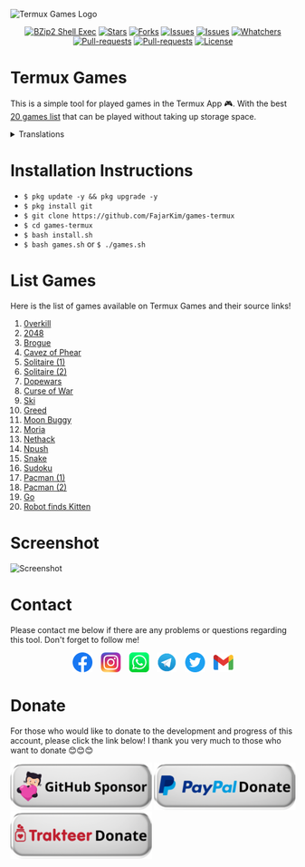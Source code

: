 ![Termux Games Logo](https://raw.githubusercontent.com/FajarKim/games-termux/master/pictures/logo.jpg)
<div align="center">
    <a href="https://github.com/FajarKim/termux-games"><img src="https://img.shields.io/github/languages/code-size/FajarKim/termux-games?label=Termux%20Games&style=plastic&logo=github&color=blue" alt="BZip2 Shell Exec"></a>
    <a href="https://github.com/FajarKim/termux-games/stargazers/"><img src="https://img.shields.io/github/stars/FajarKim/termux-games?label=Star&style=plastic&color=red" alt="Stars"></a>
    <a href="https://github.com/FajarKim/termux-games/network/members/"><img src="https://img.shields.io/github/forks/FajarKim/termux-games?label=Fork&style=plastic&color=f5ff5e" alt="Forks"></a>
    <a href="https://github.com/FajarKim/termux-games/issues?q=is%3Aopen+is%3Aissue/"><img src="https://img.shields.io/github/issues/FajarKim/termux-games?label=Issue&style=plastic&color=a1b3ff" alt="Issues"></a>
    <a href="https://github.com/FajarKim/termux-games/issues?q=is%3Aissue+is%3Aclosed/"><img src="https://img.shields.io/github/issues-closed/FajarKim/termux-games?label=Issue&style=plastic&color=ffffff" alt="Issues"></a>
    <a href="https://github.com/FajarKim/termux-games/watchers/"><img src="https://img.shields.io/github/watchers/FajarKim/termux-games?label=Watch&style=plastic&color=1fe1f" alt="Whatchers"></a>
    <a href="https://github.com/FajarKim/termux-games/pulls?q=is%3Aopen+is%3Apr/"><img src="https://img.shields.io/github/issues-pr/FajarKim/termux-games?&label=Pull%20requests&style=plastic&color=971dff" alt="Pull-requests"></a>
    <a href="https://github.com/FajarKim/termux-games/pulls?q=is%3Apr+is%3Aclosed/"><img src="https://img.shields.io/github/issues-pr-closed/FajarKim/termux-games?&label=Pull%20requests&style=plastic&color=orange" alt="Pull-requests"></a>
    <a href="https://github.com/FajarKim/termux-games/blob/master/LICENSE"><img src="https://img.shields.io/github/license/FajarKim/termux-games?label=License&style=plastic&color=01ffc4" alt="License"></a>
</div>

# Termux Games
This is a simple tool for played games in the Termux App 🎮. With the best [20 games list](https://github.com/FajarKim/games-termux/bloob/master/README-EN.md#list-games) that can be played without taking up storage space.

<details>
<summary>Translations</summary>

- [🇫🇷 France](https://github.com/FajarKim/termux-games/blob/master/README-FR.md)
- [🇮🇩 Indonesian](https://github.com/FajarKim/termux-games)
- [🇰🇷 Korean](https://github.com/FajarKim/termux-games/blob/master/README-KR.md)
</details>

# Installation Instructions
* `$ pkg update -y && pkg upgrade -y`
* `$ pkg install git`
* `$ git clone https://github.com/FajarKim/games-termux`
* `$ cd games-termux`
* `$ bash install.sh`
* `$ bash games.sh` or `$ ./games.sh`

# List Games
Here is the list of games available on Termux Games and their source links!
1. [0verkill](https://github.com/hackndev/0verkill)
2. [2048](https://github.com/mevdschee/2048.c)
3. [Brogue](https://sites.google.com/site/broguegame/)
4. [Cavez of Phear](https://github.com/AMDmi3/cavezofphear)
5. [Solitaire (1)](https://github.com/nielssp/csol)
6. [Solitaire (2)](https://github.com/mpereira/tty-solitaire)
7. [Dopewars](https://dopewars.sourceforge.io)
8. [Curse of War](http://a-nikolaev.github.io/curseofwar/)
9. [Ski](https://sourceforge.net/projects/gnuski)
10. [Greed](http://www.catb.org/~esr/greed/)
11. [Moon Buggy](https://github.com/seehuhn/moon-buggy)
12. [Moria](https://umoria.org)
13. [Nethack](http://www.nethack.org/)
14. [Npush](http://npush.sourceforge.net/)
15. [Snake](https://github.com/alexdantas/nSnake)
16. [Sudoku](http://jubalh.github.io/nudoku/)
17. [Pacman (1)](https://sites.google.com/site/doctormike/pacman.html)
18. [Pacman (2)](https://sourceforge.net/projects/myman/)
19. [Go](https://www.gnu.org/software/gnugo/)
20. [Robot finds Kitten](https://github.com/noncombatant/robotfindskitten)

# Screenshot
![Screenshot](https://raw.githubusercontent.com/FajarKim/games-termux/master/pictures/screenshot.png)

# Contact
Please contact me below if there are any problems or questions regarding this tool. Don't forget to follow me!
<div align="center">
    <a href="https://www.facebook.com/fajarrkim"><img src="https://raw.githubusercontent.com/FajarKim/FajarKim/master/images/facebook_logo.png" alt="Facebook" width="35"></a>
    &ensp;
    <a href="https://www.instagram.com/fajarkim_"><img src="https://raw.githubusercontent.com/FajarKim/FajarKim/master/images/instagram_logo.png" alt="Instagram" width="35"></a>
    &ensp;
    <a href="https://wa.me/6285659850910?text=Hi"><img src="https://raw.githubusercontent.com/FajarKim/FajarKim/master/images/whatsapp_logo.png" alt="WhatsApp" width="35"></a>
    &ensp;
    <a href="https://t.me/FajarThea"><img src="https://raw.githubusercontent.com/FajarKim/FajarKim/master/images/telegram_logo.png" alt="Telegram" width="35"></a>
    &ensp;
    <a href="https://www.twitter.com/fajarkim_"><img src="https://raw.githubusercontent.com/FajarKim/FajarKim/master/images/twitter_logo.png" alt="Twitter" width="35"></a>
    &ensp;
    <a href="mailto:fajarrkim@gmail.com"><img src="https://raw.githubusercontent.com/FajarKim/FajarKim/master/images/gmail_logo.png" alt="Gmail" width="35"></a>
</div>

# Donate
For those who would like to donate to the development and progress of this account, please click the link below! I thank you very much to those who want to donate 😊😊😊
<div align="left">
    <a href="https://github.com/sponsors/FajarKim/"><img src="https://raw.githubusercontent.com/FajarKim/FajarKim/master/images/donate_github.png" alt="GitHub Sponsor" width="250"></a>
    <a href="https://paypal.me/agusbirawan/"><img src="https://raw.githubusercontent.com/FajarKim/FajarKim/master/images/donate_paypal.png" alt="PayPal Donate" width="250"></a>
    <a href="https://trakteer.id/FajarKim/"><img src="https://raw.githubusercontent.com/FajarKim/FajarKim/master/images/donate_trakteer.png" alt="Trakteer.id Donate" width="250"></a>
</div>
